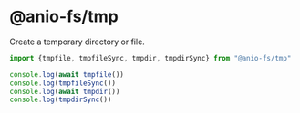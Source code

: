 # @anio-fs/tmp

Create a temporary directory or file.

```js
import {tmpfile, tmpfileSync, tmpdir, tmpdirSync} from "@anio-fs/tmp"

console.log(await tmpfile())
console.log(tmpfileSync())
console.log(await tmpdir())
console.log(tmpdirSync())
```
